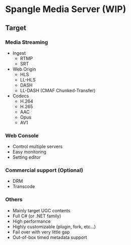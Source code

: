 ﻿Spangle Media Server (WIP)
===================

Target
------

### Media Streaming

- Ingest
  - RTMP
  - SRT
- Web Origin
  - HLS
  - LL-HLS
  - DASH
  - LL-DASH (CMAF Chunked-Transfer)
- Codecs
  - H.264
  - H.265
  - AAC
  - Opus
  - AV1

### Web Console

- Control multiple servers
- Easy monitoring
- Setting editor

### Commercial support (Optional)

- DRM
- Transcode

### Others

- Mainly target UGC contents
- Full C# (or .NET family)
- High performance
- Highly customizable (plugin, fork, etc...)
- Fail over with very little gap
- Out-of-box timed metadata support